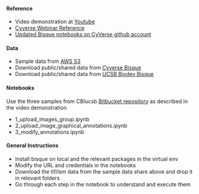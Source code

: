 
#### Reference
- Video demonstration at [Youtube](https://www.youtube.com/watch?v=Sv0hhZO1WDI&t=3611s)
- [Cyverse Webinar Reference](https://wiki.cyverse.org/wiki/display/Events/Focus+Forum+Webinar+-+External+Scripting+for+Bisque+Workflows)
- [Updated Bisque notebooks on CyVerse github account](https://github.com/cyverse/bisque-notebooks)

#### Data
- Sample data from [AWS S3](https://s3-us-west-2.amazonaws.com/viqi-test-images)
- Download public/shared data from [Cyverse Bisque](https://bisque.cyverse.org/client_service)
- Download public/shared data from [UCSB Biodev Bisque](https://bisque.ece.ucsb.edu/client_service)

#### Notebooks
Use the three samples from CBIucsb [Bitbucket repository](https://bitbucket.org/CBIucsb/bisque_examples_ipython) as described in the video demonstration

- 1_upload_images_group.ipynb
- 2_upload_image_graphical_annotations.ipynb
- 3_modify_annotations.ipynb

#### General Instructions
- Install bisque on local and the relevant packages in the virtual env 
- Modify the URL and credentials in the notebooks
- Download the tif/lsm data from the sample data share above and drop it in relevant folders 
- Go through each step in the notebook to understand and execute them
